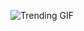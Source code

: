 
<!-- GIF_SECTION -->
![Trending GIF](https://media3.giphy.com/media/v1.Y2lkPThiYjIxNzcybDdncG9pYXlzaGZhNWwzdzE2Y2Y4ZzRsaXI4dXpzaGJuaGxmd2hpOSZlcD12MV9naWZzX3NlYXJjaCZjdD1n/J2F2sOPmoTjYy57spN/giphy.gif)
<!-- END_GIF_SECTION -->
